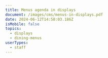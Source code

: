 ```yaml
---
title: Menus agenda in displays
document: /images/cms/menus-in-displays.pdf
date: 2024-06-12T14:58:03.186Z
isMobile: false
topics:
  - displays
  - dining-menus
userTypes:
  - staff
---
```

